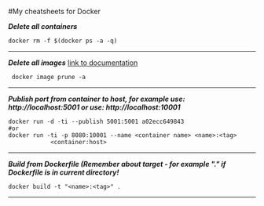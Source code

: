 #My cheatsheets for Docker

***Delete all containers***
```Docker
docker rm -f $(docker ps -a -q)
```
---

***Delete all images*** [link to documentation](https://docs.docker.com/engine/reference/commandline/image_prune/)
```Docker
 docker image prune -a
```
---

***Publish port from container to host, for example use: http://localhost:5001 or use: http://localhost:10001***
```Docker
docker run -d -ti --publish 5001:5001 a02ecc649843
#or
docker run -ti -p 8080:10001 --name <container name> <name>:<tag>
            <container:host>
```
---

***Build from Dockerfile (Remember about target - for example "." if Dockerfile is in current directory!***
```Docker
docker build -t "<name>:<tag>" .
```
---
